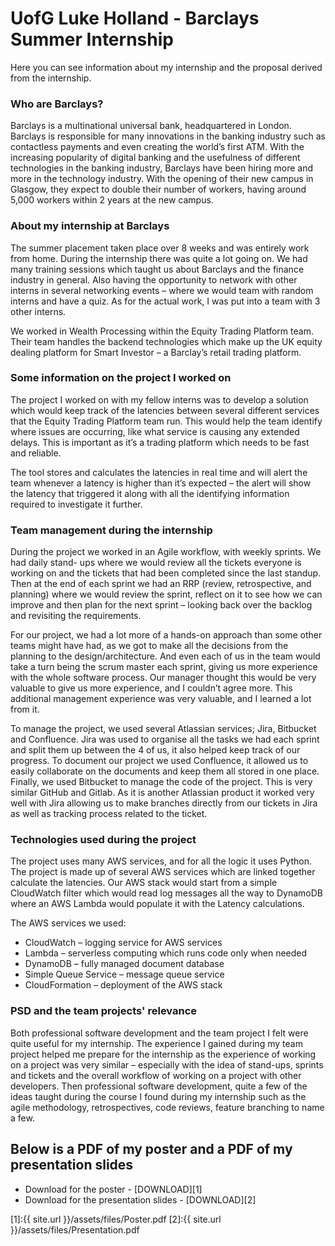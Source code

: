 # UofG Luke Holland - Barclays Summer Internship
Here you can see information about my internship and the proposal derived from the internship.

### Who are Barclays?
Barclays is a multinational universal bank, headquartered in London. Barclays is responsible for many innovations in the banking industry such as contactless payments and even creating the world’s first ATM. With the increasing popularity of digital banking and the usefulness of different technologies in the banking industry, Barclays have been hiring more and more in the technology industry. With the opening of their new campus in Glasgow, they expect to double their number of workers, having around 5,000 workers within 2 years at the new campus.

### About my internship at Barclays
The summer placement taken place over 8 weeks and was entirely work from home. During the internship there was quite a lot going on. We had many training sessions which taught us about Barclays and the finance industry in general. Also having the opportunity to network with other interns in several networking events – where we would team with random interns and have a quiz. As for the actual work, I was put into a team with 3 other interns.

We worked in Wealth Processing within the Equity Trading Platform team. Their team handles the backend technologies which make up the UK equity dealing platform for Smart Investor – a Barclay’s retail trading platform.

### Some information on the project I worked on
The project I worked on with my fellow interns was to develop a solution which would keep track of the latencies between several different services that the Equity Trading Platform team run. This would help the team identify where issues are occurring, like what service is causing any extended delays. This is important as it’s a trading platform which needs to be fast and reliable.

The tool stores and calculates the latencies in real time and will alert the team whenever a latency is higher than it’s expected – the alert will show the latency that triggered it along with all the identifying information required to investigate it further.

### Team management during the internship
During the project we worked in an Agile workflow, with weekly sprints. We had daily stand- ups where we would review all the tickets everyone is working on and the tickets that had been completed since the last standup. Then at the end of each sprint we had an RRP (review, retrospective, and planning) where we would review the sprint, reflect on it to see how we can improve and then plan for the next sprint – looking back over the backlog and revisiting the requirements.

For our project, we had a lot more of a hands-on approach than some other teams might have had, as we got to make all the decisions from the planning to the design/architecture. And even each of us in the team would take a turn being the scrum master each sprint, giving us more experience with the whole software process. Our manager thought this would be very valuable to give us more experience, and I couldn’t agree more. This additional management experience was very valuable, and I learned a lot from it.

To manage the project, we used several Atlassian services; Jira, Bitbucket and Confluence. Jira was used to organise all the tasks we had each sprint and split them up between the 4 of us, it also helped keep track of our progress. To document our project we used Confluence, it allowed us to easily collaborate on the documents and keep them all stored in one place. Finally, we used Bitbucket to manage the code of the project. This is very similar GitHub and Gitlab. As it is another Atlassian product it worked very well with Jira allowing us to make branches directly from our tickets in Jira as well as tracking process related to the ticket.

### Technologies used during the project
The project uses many AWS services, and for all the logic it uses Python. The project is made up of several AWS services which are linked together calculate the latencies. Our AWS stack would start from a simple CloudWatch filter which would read log messages all the way to DynamoDB where an AWS Lambda would populate it with the Latency calculations.

The AWS services we used:
* CloudWatch – logging service for AWS services
* Lambda – serverless computing which runs code only when needed
* DynamoDB – fully managed document database
* Simple Queue Service – message queue service
* CloudFormation – deployment of the AWS stack

### PSD and the team projects' relevance
Both professional software development and the team project I felt were quite useful for my internship. The experience I gained during my team project helped me prepare for the internship as the experience of working on a project was very similar – especially with the idea of stand-ups, sprints and tickets and the overall workflow of working on a project with other developers. Then professional software development, quite a few of the ideas taught during the course I found during my internship such as the agile methodology, retrospectives, code reviews, feature branching to name a few.

## Below is a PDF of my poster and a PDF of my presentation slides
* Download for the poster - [DOWNLOAD][1]
* Download for the presentation slides - [DOWNLOAD][2]

[1]:{{ site.url }}/assets/files/Poster.pdf
[2]:{{ site.url }}/assets/files/Presentation.pdf
